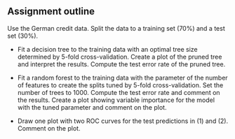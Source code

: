 ## Assignment outline

Use the German credit data. Split the data to a training set (70%) and a test set (30%).

- Fit a decision tree to the training data with an optimal tree size determined by 5-fold cross-validation. Create a plot of the pruned tree and interpret the results. Compute the test error rate of the pruned tree.

- Fit a random forest to the training data with the parameter of the number of features to create the splits tuned by 5-fold cross-validation. Set the number of trees to 1000. Compute the test error rate and comment on the results. Create a plot showing variable importance for the model with the tuned parameter and comment on the
plot. 

- Draw one plot with two ROC curves for the test predictions in (1) and (2). Comment
on the plot.
